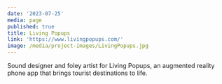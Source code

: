 ```yaml
---
date: '2023-07-25'
media: page
published: true
title: Living Popups
link: 'https://www.livingpopups.com/'
image: /media/project-images/LivingPopups.jpg
---
```

Sound designer and foley artist for Living Popups, an augmented reality phone app that brings tourist destinations to life.
